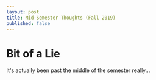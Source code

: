 ```yaml
---
layout: post
title: Mid-Semester Thoughts (Fall 2019)
published: false
---
```


# Bit of a Lie
It's actually been past the middle of the semester really...
